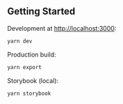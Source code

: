## Getting Started

Development at [http://localhost:3000](http://localhost:3000):

```bash
yarn dev
```


Production build:

```bash
yarn export
```


Storybook (local):

```bash
yarn storybook
```
